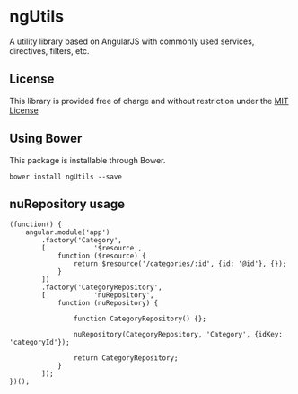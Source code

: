 # ngUtils
A utility library based on AngularJS with commonly used services, directives, filters, etc.

## License
This library is provided free of charge and without restriction under the [MIT License](LICENSE)

## Using Bower
This package is installable through Bower.
```
bower install ngUtils --save
```

## nuRepository usage
```
(function() {
    angular.module('app')
        .factory('Category',
        [            '$resource',
            function ($resource) {
                return $resource('/categories/:id', {id: '@id'}, {});
            }
        ])
        .factory('CategoryRepository',
        [            'nuRepository',
            function (nuRepository) {

                function CategoryRepository() {};

                nuRepository(CategoryRepository, 'Category', {idKey: 'categoryId'});
                
                return CategoryRepository;
            }
        ]);
})();
```